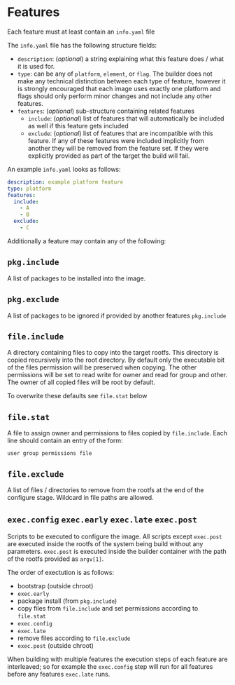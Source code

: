 # Features

Each feature must at least contain an `info.yaml` file

The `info.yaml` file has the following structure fields:

- `description`: (*optional*) a string explaining what this feature does / what it is used for.
- `type`: can be any of `platform`, `element`, or `flag`. The builder does not make any technical distinction between each type of feature, however it is strongly encouraged that each image uses exactly one platform and flags should only perform minor changes and not include any other features.
- `features`: (*optional*) sub-structure containing related features
	- `include`: (*optional*) list of features that will automatically be included as well if this feature gets included
	- `exclude`: (*optional*) list of features that are incompatible with this feature. If any of these features were included implicitly from another they will be removed from the feature set. If they were explicitly provided as part of the target the build will fail.

An example `info.yaml` looks as follows:

```yaml
description: example platform feature
type: platform
features:
  include:
    - A
    - B
  exclude:
    - C
```

Additionally a feature may contain any of the following:

## `pkg.include`

A list of packages to be installed into the image.

## `pkg.exclude`

A list of packages to be ignored if provided by another features `pkg.include`

## `file.include`

A directory containing files to copy into the target rootfs.
This directory is copied recursively into the root directory.
By default only the executable bit of the files permission will be preserved when copying.
The other permissions will be set to read write for owner and read for group and other.
The owner of all copied files will be root by default.

To overwrite these defaults see `file.stat` below

## `file.stat`

A file to assign owner and permissions to files copied by `file.include`.
Each line should contain an entry of the form:

```
user group permissions file
```

## `file.exclude`

A list of files / directories to remove from the rootfs at the end of the configure stage.
Wildcard in file paths are allowed.

## `exec.config` `exec.early` `exec.late` `exec.post`

Scripts to be executed to configure the image.
All scripts except `exec.post` are executed inside the rootfs of the system being build without any parameters.
`exec.post` is executed inside the builder container with the path of the rootfs provided as `argv[1]`.

The order of exectution is as follows:

- bootstrap (outside chroot)
- `exec.early`
- package install (from `pkg.include`)
- copy files from `file.include` and set permissions according to `file.stat`
- `exec.config`
- `exec.late`
- remove files according to `file.exclude`
- `exec.post` (outside chroot)

When building with multiple features the execution steps of each feature are interleaved; so for example the `exec.config` step will run for all features before any features `exec.late` runs.
